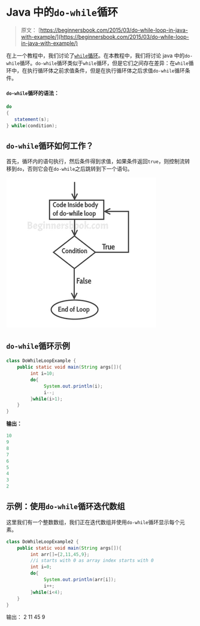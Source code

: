 # Java 中的`do-while`循环

> 原文： [https://beginnersbook.com/2015/03/do-while-loop-in-java-with-example/](https://beginnersbook.com/2015/03/do-while-loop-in-java-with-example/)

在上一个教程中，我们讨论了[`while`循环](https://beginnersbook.com/2015/03/while-loop-in-java-with-examples/)。在本教程中，我们将讨论 java 中的`do-while`循环。`do-while`循环类似于`while`循环，但是它们之间存在差异：在`while`循环中，在执行循环体之前求值条件，但是在执行循环体之后求值`do-while`循环条件。

#### `do-while`循环的语法：

```java
do
{
   statement(s);
} while(condition);
```

## `do-while`循环如何工作？

首先，循环内的语句执行，然后条件得到求值，如果条件返回`true`，则控制流转移到`do`，否则它会在`do-while`之后跳转到下一个语句。

![do while loop java](img/3fd8ac235801eb43ca20982568585a06.jpg)

## `do-while`循环示例

```java
class DoWhileLoopExample {
    public static void main(String args[]){
         int i=10;
         do{
              System.out.println(i);
              i--;
         }while(i>1);
    }
}
```

**输出：**

```java
10
9
8
7
6
5
4
3
2
```

## 示例：使用`do-while`循环迭代数组

这里我们有一个整数数组，我们正在迭代数组并使用`do-while`循环显示每个元素。

```java
class DoWhileLoopExample2 {
    public static void main(String args[]){
         int arr[]={2,11,45,9};
         //i starts with 0 as array index starts with 0
         int i=0;
         do{
              System.out.println(arr[i]);
              i++;
         }while(i<4);
    }
}
```

输出：
2
11
45
9